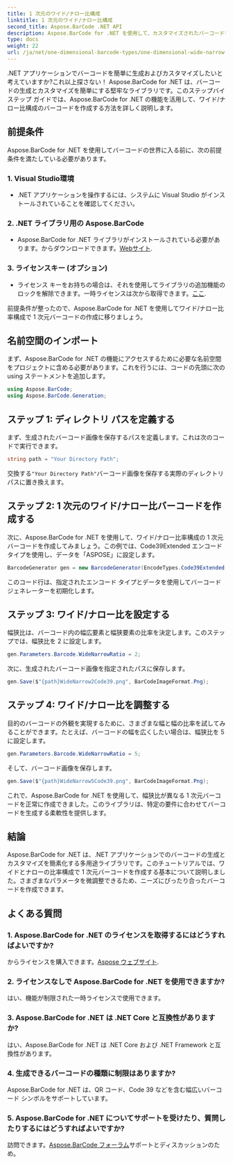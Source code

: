 ```yaml
---
title: 1 次元のワイド/ナロー比構成
linktitle: 1 次元のワイド/ナロー比構成
second_title: Aspose.BarCode .NET API
description: Aspose.BarCode for .NET を使用して、カスタマイズされたバーコードを簡単に生成します。 1 次元のワイド/ナロー比構成のステップバイステップ ガイド。
type: docs
weight: 22
url: /ja/net/one-dimensional-barcode-types/one-dimensional-wide-narrow-ratio-configuration/
---
```


.NET アプリケーションでバーコードを簡単に生成およびカスタマイズしたいと考えていますか?これ以上探さない！ Aspose.BarCode for .NET は、バーコードの生成とカスタマイズを簡単にする堅牢なライブラリです。このステップバイステップ ガイドでは、Aspose.BarCode for .NET の機能を活用して、ワイド/ナロー比構成のバーコードを作成する方法を詳しく説明します。

## 前提条件

Aspose.BarCode for .NET を使用してバーコードの世界に入る前に、次の前提条件を満たしている必要があります。

### 1. Visual Studio環境
   - .NET アプリケーションを操作するには、システムに Visual Studio がインストールされていることを確認してください。
   
### 2. .NET ライブラリ用の Aspose.BarCode
   -  Aspose.BarCode for .NET ライブラリがインストールされている必要があります。からダウンロードできます。[Webサイト](https://releases.aspose.com/barcode/net/).

### 3. ライセンスキー (オプション)
   - ライセンス キーをお持ちの場合は、それを使用してライブラリの追加機能のロックを解除できます。一時ライセンスは次から取得できます。[ここ](https://purchase.aspose.com/temporary-license/).

前提条件が整ったので、Aspose.BarCode for .NET を使用してワイド/ナロー比率構成で 1 次元バーコードの作成に移りましょう。

## 名前空間のインポート

まず、Aspose.BarCode for .NET の機能にアクセスするために必要な名前空間をプロジェクトに含める必要があります。これを行うには、コードの先頭に次の using ステートメントを追加します。

```csharp
using Aspose.BarCode;
using Aspose.BarCode.Generation;
```

## ステップ 1: ディレクトリ パスを定義する

まず、生成されたバーコード画像を保存するパスを定義します。これは次のコードで実行できます。

```csharp
string path = "Your Directory Path";
```

交換する`"Your Directory Path"`バーコード画像を保存する実際のディレクトリパスに置き換えます。

## ステップ 2: 1 次元のワイド/ナロー比バーコードを作成する

次に、Aspose.BarCode for .NET を使用して、ワイド/ナロー比率構成の 1 次元バーコードを作成してみましょう。この例では、Code39Extended エンコード タイプを使用し、データを「ASPOSE」に設定します。

```csharp
BarcodeGenerator gen = new BarcodeGenerator(EncodeTypes.Code39Extended, "ASPOSE");
```

このコード行は、指定されたエンコード タイプとデータを使用してバーコード ジェネレーターを初期化します。

## ステップ 3: ワイド/ナロー比を設定する

幅狭比は、バーコード内の幅広要素と幅狭要素の比率を決定します。このステップでは、幅狭比を 2 に設定します。

```csharp
gen.Parameters.Barcode.WideNarrowRatio = 2;
```

次に、生成されたバーコード画像を指定されたパスに保存します。

```csharp
gen.Save($"{path}WideNarrow2Code39.png", BarCodeImageFormat.Png);
```

## ステップ 4: ワイド/ナロー比を調整する

目的のバーコードの外観を実現するために、さまざまな幅と幅の比率を試してみることができます。たとえば、バーコードの幅を広くしたい場合は、幅狭比を 5 に設定します。

```csharp
gen.Parameters.Barcode.WideNarrowRatio = 5;
```

そして、バーコード画像を保存します。

```csharp
gen.Save($"{path}WideNarrow5Code39.png", BarCodeImageFormat.Png);
```

これで、Aspose.BarCode for .NET を使用して、幅狭比が異なる 1 次元バーコードを正常に作成できました。このライブラリは、特定の要件に合わせてバーコードを生成する柔軟性を提供します。

## 結論

Aspose.BarCode for .NET は、.NET アプリケーションでのバーコードの生成とカスタマイズを簡素化する多用途ライブラリです。このチュートリアルでは、ワイドとナローの比率構成で 1 次元バーコードを作成する基本について説明しました。さまざまなパラメータを微調整できるため、ニーズにぴったり合ったバーコードを作成できます。

## よくある質問

### 1. Aspose.BarCode for .NET のライセンスを取得するにはどうすればよいですか?
からライセンスを購入できます。[Aspose ウェブサイト](https://purchase.aspose.com/buy).

### 2. ライセンスなしで Aspose.BarCode for .NET を使用できますか?
はい、機能が制限された一時ライセンスで使用できます。

### 3. Aspose.BarCode for .NET は .NET Core と互換性がありますか?
はい、Aspose.BarCode for .NET は .NET Core および .NET Framework と互換性があります。

### 4. 生成できるバーコードの種類に制限はありますか?
Aspose.BarCode for .NET は、QR コード、Code 39 などを含む幅広いバーコード シンボルをサポートしています。

### 5. Aspose.BarCode for .NET についてサポートを受けたり、質問したりするにはどうすればよいですか?
訪問できます。[Aspose.BarCode フォーラム](https://forum.aspose.com/c/barcode/13)サポートとディスカッションのため。
